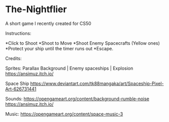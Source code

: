 # The-Nightflier
A short game I recently created for CS50

Instructions:

*Click to Shoot
*Shoot to Move
*Shoot Enemy Spacecrafts (Yellow ones)
*Protect your ship until the timer runs out
*Escape.

Credits:

Sprites:
Parallax Background | Enemy spaceships | Explosion
https://ansimuz.itch.io/

Space Ship
https://www.deviantart.com/tk88mangaka/art/Spaceship-Pixel-Art-626731441

Sounds: 
https://opengameart.org/content/background-rumble-noise
https://ansimuz.itch.io/

Music:
https://opengameart.org/content/space-music-3
